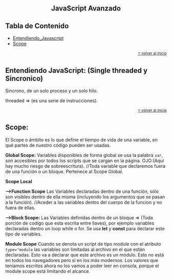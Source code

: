<div align="center">
  <h2>JavaScript Avanzado</h2>
</div>

## Tabla de Contenido
- [Entendiendo_Javascript](#Entendiendo-JavaScript)
- [Scope](#scope)
 
<div align="right">
  <small><a href="#tabla-de-contenido">🡡 volver al inicio</a></small>
</div>

## Entendiendo JavaScript: (Single threaded y Sincronico)

Sincrono, de un solo proceso y un solo hilo.

threaded => (es una serie de instrucciones).

<div align="right">
  <small><a href="#tabla-de-contenido">🡡 volver al inicio</a></small>
</div>

## Scope:

El Scope o ámbito es lo que define el tiempo de vida de una variable, en qué partes de nuestro código pueden ser usadas.

**Global Scope:**
Variables disponibles de forma global se usa la palabra ```var```, son accesibles por todos los scripts que se cargan en la página. OJO:(Aquí hay mucho riesgo de sobreescritura).
//Toda variable que declaremos fuera de una función o un bloque. Pertenece al  Scope Global.

**Scope Local**

**-->Function Scope**
Las Variables declaradas dentro de una función, sólo son visibles dentro de ella misma (incluyendo los argumentos que se pasan a la función).
//Aceder a las variables dentro del cuerpo de la funcion y no fuera de ellas.

**-->Block Scope:**
Las Variables definidas dentro de un bloque => (Toda porción de codigo que esta escrita entre llaves), por ejemplo variables declaradas dentro un loop while o for. Se usa **let** y **const** para declarar este tipo de variables.

**Module Scope**
Cuando se denota un script de tipo module con el atributo ```type="module``` las variables son limitadas al archivo en el que están declaradas.
Esto va a declarar que este archivo es un módulo. Esto no está en todos los navegadores pero sí en los más modernos. Los valores que teníamos escritos ahora no los vamos a poder leer en consola, porque el module scope está limitando el alcance.
